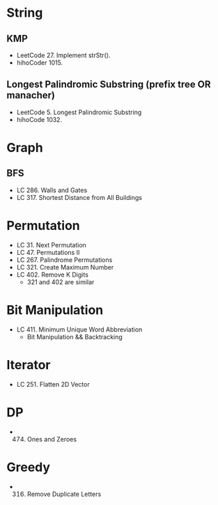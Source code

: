 # String

## KMP
  - LeetCode 27. Implement strStr().
  - hihoCoder 1015. 

## Longest Palindromic Substring (prefix tree OR manacher)
  - LeetCode 5. Longest Palindromic Substring
  - hihoCode 1032.

# Graph

## BFS

  - LC 286. Walls and Gates
  - LC 317. Shortest Distance from All Buildings

# Permutation

  - LC 31. Next Permutation
  - LC 47. Permutations II
  - LC 267. Palindrome Permutations
  - LC 321. Create Maximum Number
  - LC 402. Remove K Digits
    - 321 and 402 are similar

# Bit Manipulation

  - LC 411. Minimum Unique Word Abbreviation
    - Bit Manipulation && Backtracking

# Iterator

  - LC 251. Flatten 2D Vector

# DP
  
  - 474. Ones and Zeroes

# Greedy

  - 316. Remove Duplicate Letters
